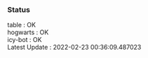 ### Status


table : OK  
hogwarts : OK  
icy-bot : OK  
Latest Update : 2022-02-23 00:36:09.487023
